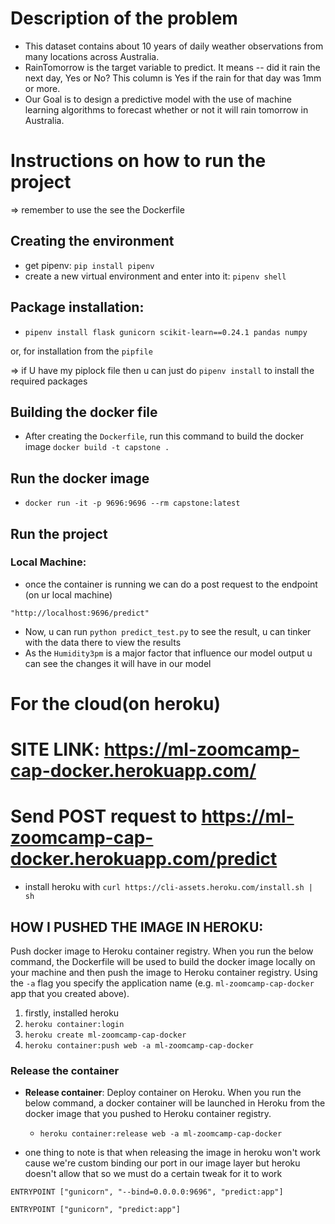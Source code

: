 # Description of the problem

- This dataset contains about 10 years of daily weather observations from many locations across Australia.
- RainTomorrow is the target variable to predict. It means -- did it rain the next day, Yes or No? This column is Yes if the rain for that day was 1mm or more.
- Our Goal is to design a predictive model with the use of machine learning algorithms to forecast whether or not it will rain tomorrow in Australia.

# Instructions on how to run the project
=> remember to use the see the Dockerfile

## Creating the environment

- get pipenv: `pip install pipenv`
- create a new virtual environment and enter into it: `pipenv shell`

## Package installation:

- `pipenv install flask gunicorn scikit-learn==0.24.1 pandas numpy`

or, for installation from the `pipfile` 

⇒ if U have my piplock file then u can just do `pipenv install` to install the required packages

## Building the docker file

- After creating the `Dockerfile`, run this command to build the docker image `docker build -t capstone .`

## Run the docker image

- `docker run -it -p 9696:9696 --rm capstone:latest`

## Run the project

### Local Machine:

- once the container is running we can do a post request to the endpoint (on ur local machine)

`"http://localhost:9696/predict"`

- Now, u can run `python predict_test.py` to see the result, u can tinker with the data there to view the results
- As the `Humidity3pm` is a major factor that influence our model output u can see the changes it will have in our model

# For the cloud(on heroku) 
# SITE LINK: https://ml-zoomcamp-cap-docker.herokuapp.com/
# Send POST request to https://ml-zoomcamp-cap-docker.herokuapp.com/predict


- install heroku with `curl https://cli-assets.heroku.com/install.sh | sh`

## HOW I PUSHED THE IMAGE IN HEROKU:

Push docker image to Heroku container registry. When you run the below command, the Dockerfile will be used to build the docker image locally on your machine and then push the image to Heroku container registry. Using the `-a` flag you specify the application name (e.g. `ml-zoomcamp-cap-docker` app that you created above).

1. firstly, installed heroku
2. `heroku container:login`
3. `heroku create ml-zoomcamp-cap-docker`
4. `heroku container:push web -a ml-zoomcamp-cap-docker`

### Release the container

- **Release container**: Deploy container on Heroku. When you run the below command, a docker container will be launched in Heroku from the docker image that you pushed to Heroku container registry.
    - `heroku container:release web -a ml-zoomcamp-cap-docker`

- one thing to note is that when releasing the image in heroku won't work cause we're custom binding our port in our image layer but heroku doesn't allow that so we must do a certain tweak for it to work

```docker
ENTRYPOINT ["gunicorn", "--bind=0.0.0.0:9696", "predict:app"]
```

```docker
ENTRYPOINT ["gunicorn", "predict:app"]
```